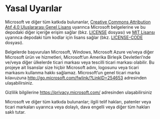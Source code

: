 # <a name="legal-notices"></a>Yasal Uyarılar
Microsoft ve diğer tüm katkıda bulunanlar, [Creative Commons Attribution Atıf 4.0 Uluslararası Genel Lisans](https://creativecommons.org/licenses/by/4.0/legalcode) uyarınca Microsoft belgelerine ve bu depodaki diğer içeriğe erişim sağlar (bkz. [LICENSE](LICENSE) dosyası) ve [MIT Lisansı](https://opensource.org/licenses/MIT) uyarınca depodaki tüm kodlar için lisans sağlar (bkz. [LICENSE-CODE](LICENSE-CODE) dosyası).

Belgelerde başvurulan Microsoft, Windows, Microsoft Azure ve/veya diğer Microsoft ürün ve hizmetleri, Microsoft’un Amerika Birleşik Devletleri’nde ve/veya diğer ülkelerde ticari markası veya tescilli ticari markası olabilir.
Bu projeye ait lisanslar size hiçbir Microsoft adını, logosunu veya ticari markasını kullanma hakkı sağlamaz.
Microsoft’un genel ticari marka kılavuzuna http://go.microsoft.com/fwlink/?LinkID=254653 adresinden ulaşabilirsiniz.

Gizlilik bilgilerine https://privacy.microsoft.com/ adresinden ulaşabilirsiniz

Microsoft ve diğer tüm katkıda bulunanlar; ilgili telif hakları, patenler veya ticari markaları uyarınca veya dolaylı, dava engelli veya diğer tüm hakları saklı tutar.
